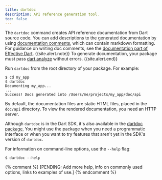 ```yaml
---
title: dartdoc
description: API reference generation tool.
toc: false
---
```


The `dartdoc` command creates API reference documentation
from Dart source code.
You can add descriptions to the generated documentation
by using [documentation comments][],
which can contain markdown formatting.
For guidance on writing doc comments,
see the [documentation part of Effective Dart][effective doc].
{{site.alert.note}}
  To generate documentation, your package must pass [dart analyze][]
  without errors.
{{site.alert.end}}

Run `dartdoc` from the root directory of your package. For example:

```terminal
$ cd my_app
$ dartdoc
Documenting my_app...
...
Success! Docs generated into /Users/me/projects/my_app/doc/api
```

By default, the documentation files are static HTML files,
placed in the `doc/api` directory.
To view the rendered documentation, you need an HTTP server.

Although `dartdoc` is in the Dart SDK,
it's also available in the [dartdoc package.][]
You might use the package when you need a programmatic interface
or when you want to try features that
aren't yet in the SDK's version of `dartdoc`.

For information on command-line options, use the `--help` flag:

```terminal
$ dartdoc --help
```

[documentation comments]: /guides/language/language-tour#documentation-comments
[effective doc]: /guides/language/effective-dart/documentation
[dart analyze]: /tools/dart-analyze
[dartdoc package.]: {{site.pub-pkg}}/dartdoc

{% comment %}
[PENDING: Add more help, info on commonly used options, links to examples of use.]
{% endcomment %}
